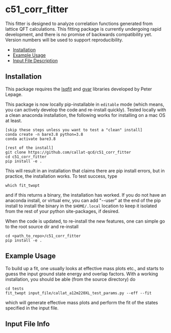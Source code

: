 # c51_corr_fitter
This fitter is designed to analyze correlation functions generated from lattice QFT calculations.  This fitting package is currently undergoing rapid development, and there is no promise of backwards compatibility yet.  Version numbers will be used to support reproducibility.

- [Installation](#installation)
- [Example Usage](#example-usage)
- [Input File Description](#input-file-info)

## Installation
This package requires the [lsqfit](https://github.com/gplepage/lsqfit) and [gvar](https://github.com/gplepage/gvar) libraries developed by Peter Lepage.

This package is now locally pip-installable in `editable` mode (which means, you can actively develop the code and re-install quickly).  Tested locally with a clean anaconda installation, the following works for installing on a mac OS at least.

```
[skip these steps unless you want to test a "clean" install]
conda create -n bare3.8 python=3.8
conda activate bare3.8

[rest of the install]
git clone https://github.com/callat-qcd/c51_corr_fitter
cd c51_corr_fitter
pip install -e . 
```
This will result in an installation that claims there are pip install errors, but in practice, the installation works.  To test success, type
```
which fit_twopt
```
and if this returns a binary, the installation has worked.   If you do not have an anaconda install, or virtual env, you can add "--user" at the end of the pip install to install the binary in the `$HOME/.local` location to keep it isolated from the rest of your python site-packages, if desired.

When the code is updated, to re-install the new features, one can simple go to the root source dir and re-install
```
cd <path_to_repo>/c51_corr_fitter
pip install -e .
```




## Example Usage

To build up a fit, one usually looks at effective mass plots etc., and starts to guess the input ground state energy and overlap factors.  With a working installation, you should be able (from the source directory) do
```
cd tests
fit_twopt input_file/callat_a12m220XL_test_params.py --eff --fit
```
which will generate effective mass plots and perform the fit of the states specified in the input file.

## Input File Info

